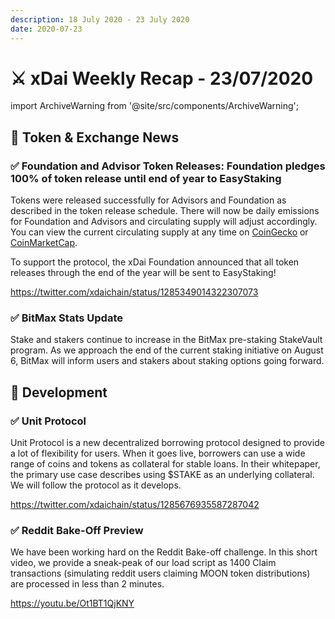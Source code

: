 ```yaml
---
description: 18 July 2020 - 23 July 2020
date: 2020-07-23
---
```


# ⚔️ xDai Weekly Recap - 23/07/2020

import ArchiveWarning from '@site/src/components/ArchiveWarning';

<ArchiveWarning />

## :satellite: Token & Exchange News

### ✅ Foundation and Advisor Token Releases: Foundation pledges 100% of token release until end of year to EasyStaking

Tokens were released successfully for Advisors and Foundation as described in the token release schedule.  There will now be daily emissions for Foundation and Advisors and circulating supply will adjust accordingly. You can view the current circulating supply at any time on [CoinGecko](https://www.coingecko.com/en/coins/xdai-stake) or [CoinMarketCap](https://coinmarketcap.com/currencies/xdai/).

To support the protocol, the xDai Foundation announced that all token releases through the end of the year will be sent to EasyStaking!

https://twitter.com/xdaichain/status/1285349014322307073

### ✅ BitMax Stats Update

Stake and stakers continue to increase in the BitMax pre-staking StakeVault program. As we approach the end of the current staking initiative on August 6, BitMax will inform users and stakers about staking options going forward. 

## :office: Development

### ✅ Unit Protocol

Unit Protocol is a new decentralized borrowing protocol designed to provide a lot of flexibility for users. When it goes live, borrowers can use a wide range of coins and tokens as collateral for stable loans. In their whitepaper, the primary use case describes using $STAKE as an underlying collateral. We will follow the protocol as it develops.

https://twitter.com/xdaichain/status/1285676935587287042

### ✅ Reddit Bake-Off Preview

We have been working hard on the Reddit Bake-off challenge. In this short video, we provide a sneak-peak of our load script as 1400 Claim transactions (simulating reddit users claiming MOON token distributions) are processed in less than 2 minutes.

https://youtu.be/Ot1BT1QjKNY
